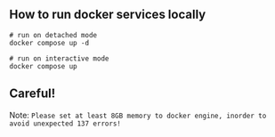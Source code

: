 ## How to run docker services locally

```shell
# run on detached mode
docker compose up -d

# run on interactive mode
docker compose up
```

## Careful!
Note:
`Please set at least 8GB memory to docker engine, inorder to avoid unexpected 137 errors!`
